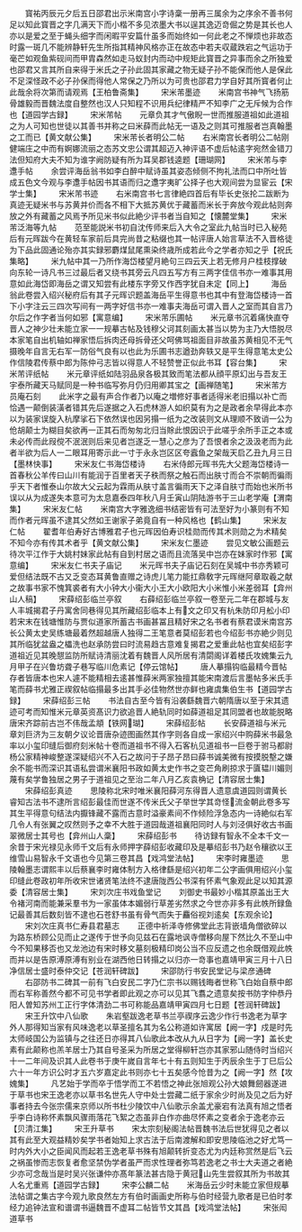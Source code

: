<!-- { "loadSidebar": true } -->
　　寳祐丙辰元夕后五日邵君出示米南宫小字诗稾一册再三属余为之序余不善书何足以知此寳晋之字几满天下而小楷不多见浓墨大书以逞其逸迈竒倔之势是其长也人亦以是爱之至于蝇头细字而闲暇平安篇什虽多而始终如一何此老之不惮烦也非故态时露一斑几不能辨静轩先生所指其精神风格亦正在故态中若夫収蔵跌宕之气运功于毫芒如观鱼紫砚间而甲胄森然如走马蚁封内而动中规矩此寳晋之异事而余之所独爱也邵君又言其所自来得于米氏之子孙此固其家藏之物无疑子孙不能保而他人是保此不足深怪政不必子孙保而得他人常保之乃所以为可贵也邵君力学自好其所寳者何止此哉余将次第而请观焉【王柏鲁斋集】
　　宋米芾墨迹
　　米南宫书神气飞扬筋骨雄毅而晋魏法度自整然也汉人只知程不识用兵纪律精严不知李广之无斥候为合作也【道园学古録】
　　宋米芾帖
　　元章负其才气傲睨一世而推服道祖如此道祖之为人可知也世徒以其善书并称之曰米薛而此帖无一语及之则其可推服者岂真翰墨之工而已【黄文献公集】
　　宋米芾长者明公二帖
　　右米南宫长者明公二帖刚健端庄之中而有婀娜流丽之态苏文忠公谓其超迈入神评语不虚后帖逺字宛然金错刀法但知府大夫不知为谁字阙防疑有所为耳吴郡钱逵题【珊瑚网】
　　宋米芾与李邍手帖
　　余尝评海岳翁书如李白醉中赋诗虽其姿态倾侧不拘礼法而口中所吐皆成五色文今观与李邍手帖因书其语而归之邍字夷旷公择子也大观间尝为显宦云【宋学士集】
　　宋米芾书迹
　　右米南宫书七言律絶四首后有毕长史张抡二跋断为真迹无疑米书与苏黄并价而各不相下大抵苏黄优于藏蓄而米长于奔放今观此帖则奔放之外有藏蓄之风焉予所见米书似此絶少评书者当自知之【懐麓堂集】
　　宋米芾泛海等九帖
　　范至能説米书初自沈传师来后入大令之室此九帖当时已入秘苑后有元晖跋今在黄轻车家前后具完尚昔之粘缀也其一帖评唐人始言草法不入晋格徒为下品此固通论殆亦其实録邪麝煤鼠尾熏染终歳所成若此今之学者亦知之乎【祝氏集略】
　　米九帖中其一乃所作海岱楼望月絶句三四云天上若无修月户桂枝撑破向东轮一诗凡书三过最后者又绕书其旁云凡四五写方有三两字佳信书亦一难事其用意如此海岱即海岳之谓又知尝有此楼东字旁又作西字犹自未定【同上】
　　海岳翁此卷尝入绍兴秘府后有其子元晖识题盖海岳平生得意书也其中有登海岱楼诗一首下小字注云三四次写间有一两字好信书亦一难事夫海岳可谓入晋人之室而其自言乃尔后之作字者当何如邪【寓意编】
　　宋米芾乐圃帖
　　米元章书沉着痛快直夺晋人之神少壮未能立家一一规摹古帖及钱穆父诃其刻画太甚当以势为主乃大悟脱尽本家笔自出机轴如禅家悟后拆肉还母拆骨还父呵佛骂祖面目非故虽苏黄相见不无气摄晚年自言无右军一防俗气良有以也此为乐圃书志遒劲奔轶又是平生得意笔太史公作信陵君传蔡中郎为陈仲弓志皆以得意人不轻赞誉正似此书耳【容台集】
　　宋米芾评纸帖
　　米元章评纸如陆羽品泉各极其致而笔法都从顔平原幻出与吾友王宇泰所藏天马赋同是一种书临写弥月仍归用卿其宝之【画禅随笔】
　　宋米芾方员庵石刻
　　此米字之最有声合作者乃以庵之増修好事者适得米老旧搨以补亡而恰遇一颠倒装潢者错其先后遂据之入石虎林游人如织莫有为之是政者余早得此本亦以为装家误旋入杭摩挲石下依然误也因另搨一纸为之改装则文从理顺不致诮一公为伧胡颠士为糊目矣欲再一正其石而匆匆北归当賖此恨因识于此嗟乎余所手正之本或未必传而此叚傥不泯泯则后来见者岂遂乏一慧心之彦为了吾恨者余之汲汲老而为此者半欲为后人一二眼耳用寄示此一寸于永永岂区区夸蠧鱼之架哉天启乙丑九月三日【墨林快事】
　　宋米友仁书海岱楼诗
　　右米侍郎元晖书先大父题海岱楼诗一首春秋公羊传曰山川有能润于百里者天子秩而祭之触石而出肤寸而合不崇朝而徧雨乎天下者惟泰山尔故大父云起为霖雨从肤寸盖言徧雨天下之泽自肤寸而始也米所书误以从为成遂失本意可为太息嘉泰四年秋八月壬寅山阴陆游书于三山老学庵【渭南集】
　　宋米友仁帖
　　米南宫大字雅逸细书结密皆有可法至好为小篆则有不知而作者元晖虽不逮其父然如王谢家子弟竟自有一种风格也【鹤山集】
　　宋米友仁帖
　　翟耆年伯寿好古博雅君子也元晖因伯寿识桂勋而传其术则勋之为术精矣不知今亦有传其术者乎【黄文献公集】
　　宋米友仁墨迹
　　尝见文敏公画题云待次平江作于大姚村妹家此帖有自到村居之语而且流落吴中岂亦在妹家时作邪【寓意编】
　　宋米友仁书夫子庙记
　　米元晖书夫子庙记石刻在吴城中书亦秀颖可爱但结法既不古又乏变态耳黄鲁直赠之诗虎儿笔力能扛鼎敎字元晖继阿章取羲之献之故事书家不愧箕裘者有大小钟大小衞大小王大小欧阳大小米惟小米差弱耳【弇州山人稿】
　　宋薛绍彭临兰亭叙
　　右薛绍彭临兰亭叙一卷至元二年在郡城与友人丰城揭君子丹寓舍同巷得见其所藏绍彭临本上有文之印又有杭朱防印月舩小印若宋末在钱塘惟防与贾似道家所蓄古书画甚冨且精好宋之名书者有蔡君谟米南宫苏长公黄太史吴练塘最着然超越唐人独得二王笔意者莫绍彭若也今绍彭书亦絶少则见其所临犹盆盎之櫑洗也赵承防尝曰时流易趋古意难复揭君之爱重此帖也宜矣绍彭字道祖近见其晚憇监防所赋诗清丽沈着有魏晋人风所居有清閟阁详着楼氏攻媿集云九月甲子在兴鲁坊聋子巷写临川危素记【停云馆帖】
　　唐人摹搨钩临最精今晋帖存者皆唐本也宋人遽不能精相去逺甚惟薛米两家独擅其能宋南渡后言墨帖多米氏手笔而薛书尤雅正禊叙帖临搨最多出其手必佳物然世亦鲜也雍虞集伯生书【道园学古録】
　　宋薛绍彭三帖
　　书法自古至今皆有沿袭繇魏晋六朝隋唐以至于宋其遗迹可考而知惟米元章英资髙识力欲追晋人絶轨同时如薛道祖足其同盟者也故能脱略唐宋齐踪前古岂不伟哉孟頫【铁网瑚】
　　宋薛绍彭帖
　　长安薛道祖与米元章刘巨济为三友朝夕议论晋唐杂迹图画然其作字则各自成一家绍兴中购薛米书最急率以小玺印缝后御府刻米帖十卷而道祖书不得入石客杭见道祖书一巨卷于驸马都尉杨公家精神峻整遂深疑绍兴不入石之故问于子昂子昂曰薛书诚美微有按摸脱墼之嫌余不能书而深识其语私尝谓米襄阳书政如黄太史作书之变芒角刷掠求于匵韫川媚则蔑有矣学鲁独居之男子于道祖见之至治二年八月乙亥袁桷记【清容居士集】
　　宋薛绍彭真迹
　　思陵称北宋时唯米襄阳薛河东得晋人遗意虞道园则谓黄长睿知古法书不逮所言绍彭最佳而世遂不传米氏父子举世学其竒怪流金朝此卷多写其生平得意句结法内擫锋藏不露而古意时溢豪素间不作倾险浮急态内一诗絶似右军几令人有张翼之叹然则予之幸不大胜于道园哉道祖襄阳同时人与刘泾俱好收古书画翠微居士其号也【弇州山人稾】
　　宋薛绍彭书
　　待访録有智永不全本千文一余昔于宋光禄见永师千文后有永师押字薛绍彭收藏印及是摹绍彭书乃赵令穰欲以王维雪山易智永千文语也今见第三卷其昌【戏鸿堂法帖】
　　宋李时雍墨迹
　　思陵翰墨志谓熙丰以后蔡襄李时雍体制方入格律繇是绍兴初年二公字画俱用绍兴小玺印缝此卷政初年所收宋世诸贤笔法终不逮唐陇西公书深有怀素气象观此足以知其源委【清容居士集】
　　宋刘次庄书戏鱼堂记
　　刘御史书最妙小楷其原盖出王大令褚河南而能兼采羣书为一家虽体本媚弱行草差劣然求之今世亦非多有此帙所録鱼记最善其后数刻皆不逮也石苍舒书虽有骨气而失于麤俗视刘逺矣【东观余论】
　　宋刘次庄真书仁寿县君墓志
　　正德中祈泽寺修佛堂此志背嵌墙角僧欲碎以为路东桥顾公见而止之遂传于世予向见兹石在露地讽寺僧移向屋下然比久不至山中今不知果移否也又龙池边有宋时移文墓刻极精印岗公当不应反遗之也余既借观此帙而并以是告原溥原溥有别业在湖西他日转搨之以归亦一竒事也嘉靖甲寅三月十八日净信居士盛时泰仲交记【苍润轩碑跋】
　　宋邵防行书安民堂记与梁彦通碑
　　右邵防书二碑其一前有飞白安民二字乃仁宗书以赐钱晦者世称飞白始自蔡中郎而右军称善然今都不可见书学者即此观之亦可以见其飞翥之遗意矣按书防字仲恭丹阳人曽知苏州工正行字体清劲二书可称能品嘉靖甲寅四月七日题【苍润轩碑跋】
　　宋王升饮中八仙歌
　　朱岩壑跋逸老草书兰亭禊序云逸少作行书逸老为草字外人那得知当家有风味逸老以草圣擅名其为名公称道如许寓居【阙一字】戍是时先太师岐国公为监镇与之往还日亦得其八仙歌此本改从九从日字为【阙一字】盖长史素有此颠称也羔羊居士乃其自号圣采为所居之堂得柳轩岂亦其家邪山随侍时当绍兴十一二年间及识其人此卷书于庚午嵗自言年七十有五则知生于丙辰余生于丁巳后公六十一年方识公时才五六岁嘉定此书则亦七十五矣感今怆昔为之【阙一字】然【攻媿集】
　　凡艺始于学而卒于悟学而工不若悟之神此张旭观公孙大娘舞劒器遂进于草书也宋王逸老亦以草书名世先人守中处士尝藏二纸于家余少时尚及见之后为好事者持去今张宗儒来京师以所书杜少陵饮中八仙歌示余盖尤豪宕有法真有旭之悟者乎李白诗称怀素飘风骤雨落花飞絮之态虽非白作亦曲尽怀素之变者余于逸老亦云【贝清江集】
　　宋王升草书
　　宋太宗刻秘阁法帖晋魏书法后世犹得见之者以其有此至大观益精妙矣学书者始知上求古法于后南渡解和即安思陵临池之好尤笃一时内外大小之臣闻风而起若王逸老草书殊有旭颠转折变态尤为内廷称赏然是后飞云之祸虽惨而志恢复者愈坚禁伪学者虽严而求性理者弥笃若逸老之书士大夫道之者絶少亦可念哉当是时吴兴张谦仲亦髙年篆法甚古隐于黄冠山先生尝叙其所为书故其人名尤重焉【道园学古録】
　　宋李公麟二帖
　　米海岳云少时未能立家但规摹法帖谓之集古字今观九歌良然左方有伯时画画史所称与伯时经营九歌者是已伯时孝经力追钟法宣和谱谓书逼魏晋不虚耳二帖皆节文其昌【戏鸿堂法帖】
　　宋张闳道草书
